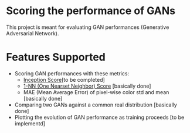 # Scoring the performance of GANs
This project is meant for evaluating GAN performances (Generative Adversarial Network). 

# Features Supported
- Scoring GAN performances with these metrics:
    * [Inception Score](https://arxiv.org/pdf/1801.01973.pdf)[to be completed]
    * [1-NN (One Nearset Neighbor) Score](https://arxiv.org/pdf/1802.03446.pdf) [basically done]
    * MAE (Mean Average Error) of pixel-wise color std and mean [basically done]
- Comparing two GANs against a common real distribution [basically done]
- Plotting the evolution of GAN performance as training proceeds [to be implementd]